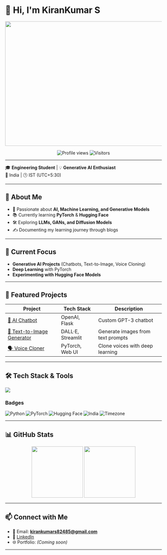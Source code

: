 # 👋 Hi, I'm KiranKumar S

<p align="center">
  <img src="https://media.giphy.com/media/qgQUggAC3Pfv687qPC/giphy.gif" width="800" height="400" />
</p>

<p align="center">
  <img src="https://komarev.com/ghpvc/?username=kumar-kiran-24&label=Profile%20Views&color=0e75b6&style=flat" alt="Profile views" />
  <img src="https://visitcount.itsvg.in/api?id=kumar-kiran-24&icon=0&color=0" alt="Visitors" />
</p>

---

🎓 **Engineering Student** | 💡 **Generative AI Enthusiast**  
📍 India | 🕒 IST (UTC+5:30)

---

## 🚀 About Me
- 🧠 Passionate about **AI, Machine Learning, and Generative Models**
- 📚 Currently learning **PyTorch** & **Hugging Face**
- 🛠 Exploring **LLMs, GANs, and Diffusion Models**
- ✍ Documenting my learning journey through blogs

---

## 🔭 Current Focus
- **Generative AI Projects** (Chatbots, Text-to-Image, Voice Cloning)
- **Deep Learning** with PyTorch
- **Experimenting with Hugging Face Models**

---

## 📌 Featured Projects

| Project | Tech Stack | Description |
|--------|------------|-------------|
| [🤖 AI Chatbot](https://github.com/kumar-kiran-24/chatbot) | OpenAI, Flask | Custom GPT-3 chatbot |
| [🎨 Text-to-Image Generator](https://github.com/kumar-kiran-24/ai-art) | DALL·E, Streamlit | Generate images from text prompts |
| [🗣 Voice Cloner](#) | PyTorch, Web UI | Clone voices with deep learning |

---

## 🛠 Tech Stack & Tools
<p align="left">
  <img src="https://skillicons.dev/icons?i=python,js,ts,nodejs,react,nextjs,git,github,vscode,linux" />
</p>

### Badges
![Python](https://img.shields.io/badge/Python-3776AB?style=for-the-badge&logo=python&logoColor=white)
![PyTorch](https://img.shields.io/badge/PyTorch-EE4C2C?style=for-the-badge&logo=pytorch&logoColor=white)
![Hugging Face](https://img.shields.io/badge/HuggingFace-FCC624?style=for-the-badge&logo=huggingface&logoColor=black)
![India](https://img.shields.io/badge/Location-India-red)
![Timezone](https://img.shields.io/badge/IST-UTC%2B5:30-blue)

---

## 📊 GitHub Stats
<p align="center">
  <img src="https://github-readme-stats.vercel.app/api?username=kumar-kiran-24&show_icons=true&theme=radical" height="165" />
  <img src="https://github-readme-stats.vercel.app/api/top-langs/?username=kumar-kiran-24&layout=compact&theme=tokyonight" height="165" />
</p>

---

## 📫 Connect with Me
- 📧 Email: **kirankumars82485@gmail.com**
- 🔗 [LinkedIn](https://www.linkedin.com/in/kirankumar-s-/)
- 🌐 Portfolio: *(Coming soon)*

---

